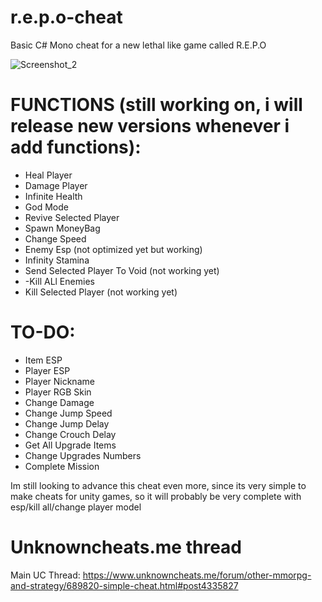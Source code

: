 # r.e.p.o-cheat
Basic C# Mono cheat for a new lethal like game called R.E.P.O

![Screenshot_2](https://github.com/user-attachments/assets/a160715e-a109-497c-9a68-d16a061e6aa6)


# **FUNCTIONS (still working on, i will release new versions whenever i add functions):**
- Heal Player<br />
- Damage Player<br />
- Infinite Health<br />
- God Mode<br />
- Revive Selected Player<br />
- Spawn MoneyBag<br />
- Change Speed
- Enemy Esp (not optimized yet but working)
- Infinity Stamina
- Send Selected Player To Void (not working yet)
- -Kill ALl Enemies
- Kill Selected Player (not working yet)

# **TO-DO:**

- Item ESP <br />
- Player ESP<br />
- Player Nickname<br />
- Player RGB Skin<br />
- Change Damage<br />
- Change Jump Speed<br />
- Change Jump Delay<br />
- Change Crouch Delay<br />
- Get All Upgrade Items<br />
- Change Upgrades Numbers<br />
- Complete Mission


Im still looking to advance this cheat even more, since its very simple to make cheats for unity games, so it will probably be very complete with esp/kill all/change player model

# Unknowncheats.me thread
Main UC Thread: https://www.unknowncheats.me/forum/other-mmorpg-and-strategy/689820-simple-cheat.html#post4335827

